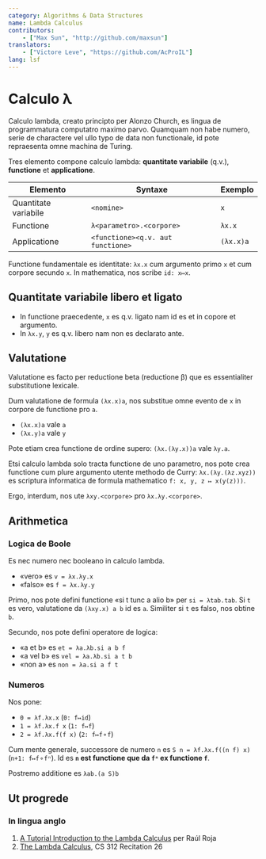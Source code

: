 ```yaml
---
category: Algorithms & Data Structures
name: Lambda Calculus
contributors:
    - ["Max Sun", "http://github.com/maxsun"]
translators:
    - ["Victore Leve", "https://github.com/AcProIL"]
lang: lsf
---
```


# Calculo λ

Calculo lambda, creato principto per Alonzo Church, es lingua de programmatura computatro maximo parvo. Quamquam non habe numero, serie de charactere vel ullo
typo de data non functionale, id pote repraesenta omne machina de Turing.

Tres elemento compone calculo lambda: **quantitate variabile** (q.v.),
**functione** et **applicatione**.

| Elemento             | Syntaxe                           | Exemplo   |
|----------------------|-----------------------------------|-----------|
| Quantitate variabile | `<nomine>`                        | `x`       |
| Functione            | `λ<parametro>.<corpore>`          | `λx.x`    |
| Applicatione         | `<functione><q.v. aut functione>` | `(λx.x)a` |

Functione fundamentale es identitate: `λx.x` cum argumento primo `x` et cum
corpore secundo `x`. In mathematica, nos scribe `id: x↦x`.

## Quantitate variabile libero et ligato

* In functione praecedente, `x` es q.v. ligato nam id es et in copore et
  argumento.
* In `λx.y`, `y` es q.v. libero nam non es declarato ante.

## Valutatione

Valutatione es facto per reductione beta (reductione β) que es essentialiter 
substitutione lexicale.

Dum valutatione de formula `(λx.x)a`, nos substitue omne evento de `x` in
corpore de functione pro `a`.

* `(λx.x)a` vale `a`
* `(λx.y)a` vale `y`

Pote etiam crea functione de ordine supero: `(λx.(λy.x))a` vale `λy.a`.

Etsi calculo lambda solo tracta functione de uno parametro, nos pote crea
functione cum plure argumento utente methodo de Curry: `λx.(λy.(λz.xyz))`
es scriptura informatica de formula mathematico `f: x, y, z ↦ x(y(z)))`.

Ergo, interdum, nos ute `λxy.<corpore>` pro `λx.λy.<corpore>`.

## Arithmetica

### Logica de Boole

Es nec numero nec booleano in calculo lambda.

* «vero» es `v = λx.λy.x`
* «falso» es `f = λx.λy.y`

Primo, nos pote defini functione «si t tunc a alio b» per `si = λtab.tab`.
Si `t` es vero, valutatione da `(λxy.x) a b` id es `a`. Similiter si `t` es
falso, nos obtine `b`.

Secundo, nos pote defini operatore de logica:

* «a et b» es `et = λa.λb.si a b f`
* «a vel b» es `vel = λa.λb.si a t b`
* «non a» es `non = λa.si a f t`

### Numeros

Nos pone:

* `0 = λf.λx.x` (`0: f↦id`)
* `1 = λf.λx.f x` (`1: f↦f`)
* `2 = λf.λx.f(f x)` (`2: f↦f⚬f`)

Cum mente generale, successore de numero `n` es `S n = λf.λx.f((n f) x)`
(`n+1: f↦f⚬fⁿ`). Id es **`n` est functione que da `fⁿ` ex functione `f`**.

Postremo additione es `λab.(a S)b`

## Ut progrede

### In lingua anglo

1. [A Tutorial Introduction to the Lambda Calculus](http://www.inf.fu-berlin.de/lehre/WS03/alpi/lambda.pdf) per Raúl Roja
2. [The Lambda Calculus](http://www.cs.cornell.edu/courses/cs3110/2008fa/recitations/rec26.html), CS 312 Recitation 26
